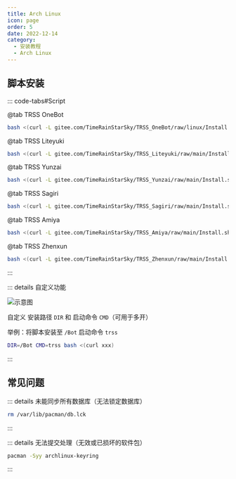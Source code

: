 ```yaml
---
title: Arch Linux
icon: page
order: 5
date: 2022-12-14
category:
  - 安装教程
  - Arch Linux
---
```


## 脚本安装

::: code-tabs#Script

@tab TRSS OneBot

```sh
bash <(curl -L gitee.com/TimeRainStarSky/TRSS_OneBot/raw/linux/Install.sh)
```

@tab TRSS Liteyuki

```sh
bash <(curl -L gitee.com/TimeRainStarSky/TRSS_Liteyuki/raw/main/Install.sh)
```

@tab TRSS Yunzai

```sh
bash <(curl -L gitee.com/TimeRainStarSky/TRSS_Yunzai/raw/main/Install.sh)
```

@tab TRSS Sagiri

```sh
bash <(curl -L gitee.com/TimeRainStarSky/TRSS_Sagiri/raw/main/Install.sh)
```

@tab TRSS Amiya

```sh
bash <(curl -L gitee.com/TimeRainStarSky/TRSS_Amiya/raw/main/Install.sh)
```

@tab TRSS Zhenxun

```sh
bash <(curl -L gitee.com/TimeRainStarSky/TRSS_Zhenxun/raw/main/Install.sh)
```

:::

::: details 自定义功能

![示意图](./Arch_Linux.svg)

自定义 安装路径 `DIR` 和 启动命令 `CMD`（可用于多开）

举例：将脚本安装至 `/Bot` 启动命令 `trss`

```sh
DIR=/Bot CMD=trss bash <(curl xxx)
```

:::

## 常见问题

::: details 未能同步所有数据库（无法锁定数据库）

```sh
rm /var/lib/pacman/db.lck
```

:::

::: details 无法提交处理（无效或已损坏的软件包）

```sh
pacman -Syy archlinux-keyring
```

:::